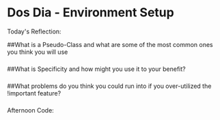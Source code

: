 # Dos Dia - Environment Setup

Today's Reflection: 



##What is a Pseudo-Class and what are some of the most common ones you think you will use

###

##What is Specificity and how might you use it to your benefit?

###

##What problems do you think you could run into if you over-utilized the !important feature?

###

Afternoon Code: